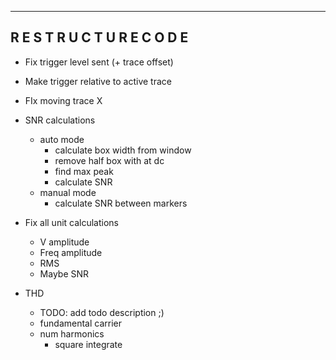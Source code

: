 -----------------------------------------------
R E S T R U C T U R E   C O D E
-----------------------------------------------

- Fix trigger level sent (+ trace offset)
- Make trigger relative to active trace
- FIx moving trace X

- SNR calculations
    - auto mode
        - calculate box width from window
        - remove half box with at dc
        - find max peak
        - calculate SNR
    - manual mode
        - calculate SNR between markers

- Fix all unit calculations
    - V amplitude
    - Freq amplitude
    - RMS
    - Maybe SNR

- THD
    - TODO: add todo description ;)
    - fundamental carrier
    - num harmonics
        - square integrate